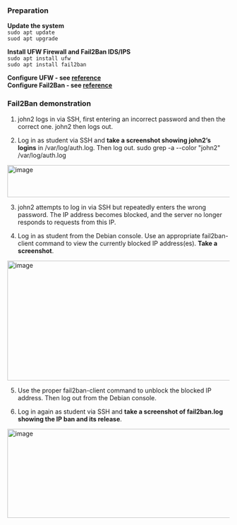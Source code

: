 

### Preparation

**Update the system**   
`sudo apt update`  
`suod apt upgrade`  

**Install UFW Firewall and Fail2Ban IDS/IPS**  
`sudo apt install ufw`  
`sudo apt install fail2ban`  

**Configure UFW  - see [reference](ws4b.md#ufw)**  
**Configure Fail2Ban - see [reference](ws4b.md#fail2ban)**  

### Fail2Ban demonstration  
1. john2 logs in via SSH, first entering an incorrect password and then the correct one. john2 then logs out.

2. Log in as student via SSH and **take a screenshot showing john2’s logins** in /var/log/auth.log. Then log out. 
sudo grep -a --color "john2" /var/log/auth.log  
<img width="1596" height="73" alt="image" src="https://github.com/user-attachments/assets/d0a9e903-1a3f-4cbe-83b6-b7f29ee66814" />


3. john2 attempts to log in via SSH but repeatedly enters the wrong password. The IP address becomes blocked, and the server no longer responds to requests from this IP.

4. Log in as student from the Debian console. Use an appropriate fail2ban-client command to view the currently blocked IP address(es). **Take a screenshot**.  
<img width="626" height="272" alt="image" src="https://github.com/user-attachments/assets/3fe98735-38eb-45c6-8519-81387848ee0a" />


5. Use the proper fail2ban-client command to unblock the blocked IP address. Then log out from the Debian console.

6. Log in again as student via SSH and **take a screenshot of fail2ban.log showing the IP ban and its release**.  
<img width="1574" height="202" alt="image" src="https://github.com/user-attachments/assets/bfc683c6-f7d1-4080-a00e-f28019f1e4ed" />

